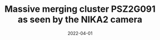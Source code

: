 ---
title: "Massive merging cluster PSZ2G091 as seen by the NIKA2 camera"
collection: "co_procs"
permalink: https://ui.adsabs.harvard.edu/abs/2022arXiv220414052A/abstract
date: 2022-04-01
venue: "arXiv e-prints"
citation: "Artis, E., Adam, R., Ade, P., et al. (2022), arXiv e-prints, arXiv:2204.14052."
---